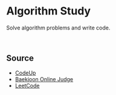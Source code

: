 # Algorithm Study

Solve algorithm problems and write code.

<br/>

## Source

- [CodeUp](https://codeup.kr)
- [Baekjoon Online Judge](https://www.acmicpc.net)
- [LeetCode](https://leetcode.com/problemset/all)
